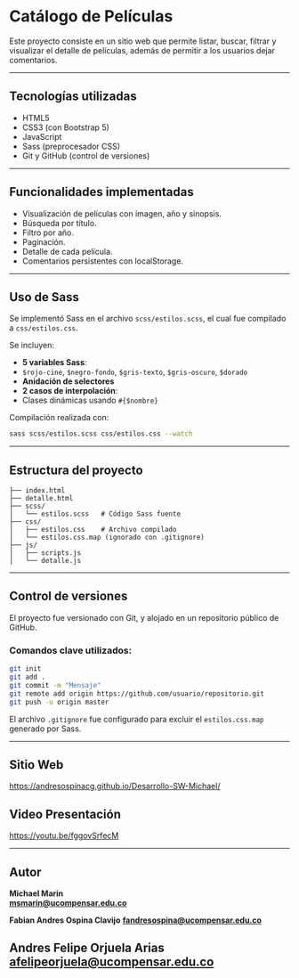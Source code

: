 
#  Catálogo de Películas

Este proyecto consiste en un sitio web que permite listar, buscar, filtrar y visualizar el detalle de películas, además de permitir a los usuarios dejar comentarios. 

---

##  Tecnologías utilizadas

- HTML5
- CSS3 (con Bootstrap 5)
- JavaScript
- Sass (preprocesador CSS)
- Git y GitHub (control de versiones)

---

##  Funcionalidades implementadas

- Visualización de películas con imagen, año y sinopsis.
- Búsqueda por título.
- Filtro por año.
- Paginación.
- Detalle de cada película.
- Comentarios persistentes con localStorage.

---

##  Uso de Sass

Se implementó Sass en el archivo `scss/estilos.scss`, el cual fue compilado a `css/estilos.css`.

Se incluyen:

-  **5 variables Sass**:
- `$rojo-cine`, `$negro-fondo`, `$gris-texto`, `$gris-oscuro`, `$dorado`
-  **Anidación de selectores**
-  **2 casos de interpolación**:
- Clases dinámicas usando `#{$nombre}`

Compilación realizada con:

```bash
sass scss/estilos.scss css/estilos.css --watch
```

---

##  Estructura del proyecto

```
├── index.html
├── detalle.html
├── scss/
│   └── estilos.scss   # Código Sass fuente
├── css/
│   ├── estilos.css    # Archivo compilado
│   └── estilos.css.map (ignorado con .gitignore)
├── js/
│   ├── scripts.js
│   └── detalle.js
```

---

##  Control de versiones

El proyecto fue versionado con Git, y alojado en un repositorio público de GitHub.

### Comandos clave utilizados:

```bash
git init
git add .
git commit -m "Mensaje"
git remote add origin https://github.com/usuario/repositorio.git
git push -u origin master
```

El archivo `.gitignore` fue configurado para excluir el `estilos.css.map` generado por Sass.

---

##   Sitio Web

https://andresospinacg.github.io/Desarrollo-SW-Michael/

## Video Presentación

https://youtu.be/fggovSrfecM

---

##  Autor

**Michael Marin**  
**msmarin@ucompensar.edu.co**

**Fabian Andres Ospina Clavijo**
**fandresospina@ucompensar.edu.co**

**Andres Felipe Orjuela Arias**
**afelipeorjuela@ucompensar.edu.co**
---
